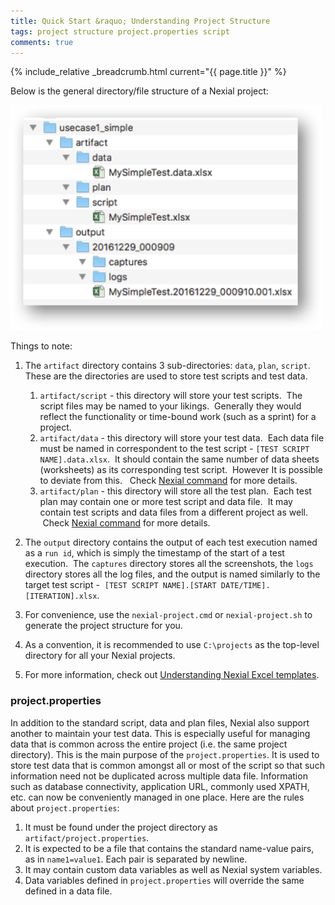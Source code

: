 ```yaml
---
title: Quick Start &raquo; Understanding Project Structure
tags: project structure project.properties script
comments: true
---
```

{% include_relative _breadcrumb.html current="{{ page.title }}" %}


Below is the general directory/file structure of a Nexial project:

<img src="image/UnderstandingProjectStructure_01.png" style="height:360px"/>

Things to note:
1. The `artifact` directory contains 3 sub-directories: `data`, `plan`, `script`. These are the directories are used 
   to store test scripts and test data.
   1. `artifact/script` \- this directory will store your test scripts.  The script files may be named to your 
   likings.  Generally they would reflect the functionality or time-bound work (such as a sprint) for a project.
   2. `artifact/data` \- this directory will store your test data.  Each data file must be named in correspondent to 
   the test script - `[TEST SCRIPT NAME].data.xlsx`.  It should contain the same number of data sheets (worksheets) as 
   its corresponding test script.  However It is possible to deviate from this.  
   Check [Nexial command](../commands/) for more details. 
   3. `artifact/plan` \- this directory will store all the test plan.  Each test plan may contain one or more test 
   script and data file.  It may contain test scripts and data files from a different project as well.  Check 
   [Nexial command](../commands/) for more details.

2. The `output` directory contains the output of each test execution named as a `run id`, which is simply the 
   timestamp of the start of a test execution.  The `captures` directory stores all the screenshots, the `logs` 
   directory stores all the log files, and the output is named similarly to the target test script - 
   `[TEST SCRIPT NAME].[START DATE/TIME].[ITERATION].xlsx`.

3. For convenience, use the `nexial-project.cmd` or `nexial-project.sh` to generate the project structure for you.

4. As a convention, it is recommended to use `C:\projects` as the top-level directory for all your Nexial projects.

5. For more information, check out [Understanding Nexial Excel templates](UnderstandingExcelTemplates).


### project.properties
In addition to the standard script, data and plan files, Nexial also support another to maintain your test data.  This
is especially useful for managing data that is common across the entire project (i.e. the same project directory). This
is the main purpose of the `project.properties`.  It is used to store test data that is common amongst all or most of 
the script so that such information need not be duplicated across multiple data file.  Information such as database
connectivity, application URL, commonly used XPATH, etc. can now be conveniently managed in one place.  Here are the 
rules about `project.properties`:

1. It must be found under the project directory as `artifact/project.properties`.
2. It is expected to be a file that contains the standard name-value pairs, as in `name1=value1`.  Each pair is 
separated by newline.
3. It may contain custom data variables as well as Nexial system variables.
4. Data variables defined in `project.properties` will override the same defined in a data file.